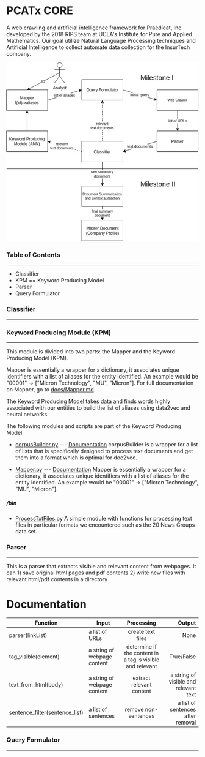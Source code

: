 # PCATx CORE

A web crawling and artificial intelligence framework for Praedicat, Inc. developed by the 2018 RIPS team at UCLA's Institute for Pure and Applied Mathematics. Our goal utilize Natural Language Processing techniques and Artificial Intelligence to collect automate data collection for the InsurTech company.

![Diagram of PCATx Core Architecture](/img/PCATxCOREArchitecture.jpg)

### Table of Contents
---------------------
* Classifier
* KPM == Keyword Producing Model
* Parser
* Query Formulator

### Classifier
--------------

### Keyword Producing Module (KPM)
---------------------------------

This module is divided into two parts: the Mapper and the Keyword Producing Model (KPM).

Mapper is essentially a wrapper for a dictionary, it associates unique identifiers with a list of aliases for the entity identified. An example would be "00001" -> ["Micron Technology", "MU", "Micron"]. For full documentation on Mapper, go to [docs/Mapper.md](kpm/docs/Mapper.md).

The Keyword Producing Model takes data and finds words highly associated with our entities to build the list of aliases using data2vec and neural networks.

The following modules and scripts are part of the Keyword Producing Model:

* [corpusBuilder.py](kpm/corpusBuilder.py) --- [Documentation](kpm/docs/corpusBuilder.md)
corpusBuilder is a wrapper for a list of lists that is specifically designed to process text documents and get them into a format which is optimal for doc2vec.

* [Mapper.py](Mapper.py) --- [Documentation](kpm/docs/Mapper.md)
Mapper is essentially a wrapper for a dictionary, it associates unique identifiers with a list of aliases for the entity identified. An example would be "00001" -> ["Micron Technology", "MU", "Micron"].

##### /bin

* [ProcessTxtFiles.py](kpm/bin/ProcessTxtFiles.py)
A simple module with functions for processing text files in particular formats we encountered such as the 20 News Groups data set.


### Parser
----------
This is a parser that extracts visible and relevant content from webpages.
It can 1) save original html pages and pdf contents
       2) write new files with relevant html/pdf contents in a directory

# Documentation

|Function | Input        | Processing           | Output  |
|-----   | ------------- |:-------------:| -----:|
|parser(linkList)    | a list of URLs      | create text files | None |
|tag_visible(element)    |  a string of webpage content   | determine if the content in a tag is visible and relevant | True/False|
|text_from_html(body)    |  a string of webpage content  | extract relevant content |a string of visible and relevant text|
|sentence_filter(sentence_list)| a list of sentences | remove non-sentences | a list of sentences after removal|


### Query Formulator
------------------------------------
